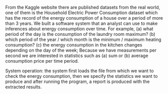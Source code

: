 From the Kaggle website there are published datasets from the real world, one of them is the Household Electric Power Consumption dataset which has the record of the energy consumption of a house over a period of more than 3 years. We built a software system that an analyst can use to make inferences about energy consumption over time. For example, (a) what period of the day is the consumption of the laundry room maximum? (b) which period of the year / which month is the minimum / maximum heating consumption? (c) the energy consumption in the kitchen changes depending on the day of the week; Because we have measurements per second we are interested in statistics such as (a) sum or (b) average consumption price per time period.

System operation: the system first loads the file from which we want to check the energy consumption, then we specify the statistics we want to produce and after running the program, a report is produced with the extracted results.
